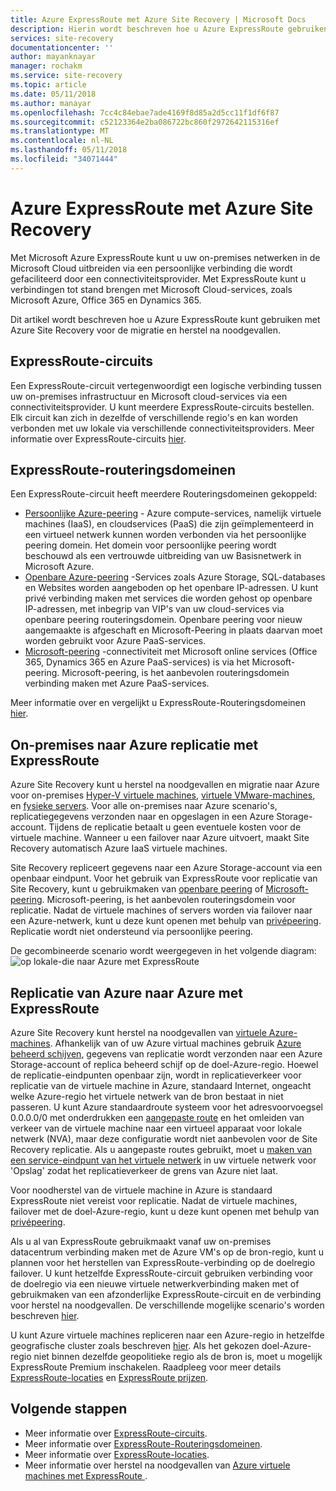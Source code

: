 ```yaml
---
title: Azure ExpressRoute met Azure Site Recovery | Microsoft Docs
description: Hierin wordt beschreven hoe u Azure ExpressRoute gebruiken met Azure Site Recovery voor de migratie en herstel na noodgevallen
services: site-recovery
documentationcenter: ''
author: mayanknayar
manager: rochakm
ms.service: site-recovery
ms.topic: article
ms.date: 05/11/2018
ms.author: manayar
ms.openlocfilehash: 7cc4c84ebae7ade4169f8d85a2d5cc11f1df6f87
ms.sourcegitcommit: c52123364e2ba086722bc860f2972642115316ef
ms.translationtype: MT
ms.contentlocale: nl-NL
ms.lasthandoff: 05/11/2018
ms.locfileid: "34071444"
---
```

# <a name="azure-expressroute-with-azure-site-recovery"></a>Azure ExpressRoute met Azure Site Recovery

Met Microsoft Azure ExpressRoute kunt u uw on-premises netwerken in de Microsoft Cloud uitbreiden via een persoonlijke verbinding die wordt gefaciliteerd door een connectiviteitsprovider. Met ExpressRoute kunt u verbindingen tot stand brengen met Microsoft Cloud-services, zoals Microsoft Azure, Office 365 en Dynamics 365.

Dit artikel wordt beschreven hoe u Azure ExpressRoute kunt gebruiken met Azure Site Recovery voor de migratie en herstel na noodgevallen.

## <a name="expressroute-circuits"></a>ExpressRoute-circuits

Een ExpressRoute-circuit vertegenwoordigt een logische verbinding tussen uw on-premises infrastructuur en Microsoft cloud-services via een connectiviteitsprovider. U kunt meerdere ExpressRoute-circuits bestellen. Elk circuit kan zich in dezelfde of verschillende regio's en kan worden verbonden met uw lokale via verschillende connectiviteitsproviders. Meer informatie over ExpressRoute-circuits [hier](../expressroute/expressroute-circuit-peerings.md).

## <a name="expressroute-routing-domains"></a>ExpressRoute-routeringsdomeinen

Een ExpressRoute-circuit heeft meerdere Routeringsdomeinen gekoppeld:
-   [Persoonlijke Azure-peering](../expressroute/expressroute-circuit-peerings.md#azure-private-peering) - Azure compute-services, namelijk virtuele machines (IaaS), en cloudservices (PaaS) die zijn geïmplementeerd in een virtueel netwerk kunnen worden verbonden via het persoonlijke peering domein. Het domein voor persoonlijke peering wordt beschouwd als een vertrouwde uitbreiding van uw Basisnetwerk in Microsoft Azure.
-   [Openbare Azure-peering](../expressroute/expressroute-circuit-peerings.md#azure-public-peering) -Services zoals Azure Storage, SQL-databases en Websites worden aangeboden op het openbare IP-adressen. U kunt privé verbinding maken met services die worden gehost op openbare IP-adressen, met inbegrip van VIP's van uw cloud-services via openbare peering routeringsdomein. Openbare peering voor nieuw aangemaakte is afgeschaft en Microsoft-Peering in plaats daarvan moet worden gebruikt voor Azure PaaS-services.
-   [Microsoft-peering](../expressroute/expressroute-circuit-peerings.md#microsoft-peering) -connectiviteit met Microsoft online services (Office 365, Dynamics 365 en Azure PaaS-services) is via het Microsoft-peering. Microsoft-peering, is het aanbevolen routeringsdomein verbinding maken met Azure PaaS-services.

Meer informatie over en vergelijkt u ExpressRoute-Routeringsdomeinen [hier](../expressroute/expressroute-circuit-peerings.md#routing-domain-comparison).

## <a name="on-premises-to-azure-replication-with-expressroute"></a>On-premises naar Azure replicatie met ExpressRoute

Azure Site Recovery kunt u herstel na noodgevallen en migratie naar Azure voor on-premises [Hyper-V virtuele machines](hyper-v-azure-architecture.md), [virtuele VMware-machines](vmware-azure-architecture.md), en [fysieke servers](physical-azure-architecture.md). Voor alle on-premises naar Azure scenario's, replicatiegegevens verzonden naar en opgeslagen in een Azure Storage-account. Tijdens de replicatie betaalt u geen eventuele kosten voor de virtuele machine. Wanneer u een failover naar Azure uitvoert, maakt Site Recovery automatisch Azure IaaS virtuele machines.

Site Recovery repliceert gegevens naar een Azure Storage-account via een openbaar eindpunt. Voor het gebruik van ExpressRoute voor replicatie van Site Recovery, kunt u gebruikmaken van [openbare peering](../expressroute/expressroute-circuit-peerings.md#azure-public-peering) of [Microsoft-peering](../expressroute/expressroute-circuit-peerings.md#microsoft-peering). Microsoft-peering, is het aanbevolen routeringsdomein voor replicatie. Nadat de virtuele machines of servers worden via failover naar een Azure-netwerk, kunt u deze kunt openen met behulp van [privépeering](../expressroute/expressroute-circuit-peerings.md#azure-private-peering). Replicatie wordt niet ondersteund via persoonlijke peering.

De gecombineerde scenario wordt weergegeven in het volgende diagram: ![op lokale-die naar Azure met ExpressRoute](./media/concepts-expressroute-with-site-recovery/site-recovery-with-expressroute.png)

## <a name="azure-to-azure-replication-with-expressroute"></a>Replicatie van Azure naar Azure met ExpressRoute

Azure Site Recovery kunt herstel na noodgevallen van [virtuele Azure-machines](azure-to-azure-architecture.md). Afhankelijk van of uw Azure virtual machines gebruik [Azure beheerd schijven](../virtual-machines/windows/managed-disks-overview.md), gegevens van replicatie wordt verzonden naar een Azure Storage-account of replica beheerd schijf op de doel-Azure-regio. Hoewel de replicatie-eindpunten openbaar zijn, wordt in replicatieverkeer voor replicatie van de virtuele machine in Azure, standaard Internet, ongeacht welke Azure-regio het virtuele netwerk van de bron bestaat in niet passeren. U kunt Azure standaardroute systeem voor het adresvoorvoegsel 0.0.0.0/0 met onderdrukken een [aangepaste route](../virtual-network/virtual-networks-udr-overview.md#custom-routes) en het omleiden van verkeer van de virtuele machine naar een virtueel apparaat voor lokale netwerk (NVA), maar deze configuratie wordt niet aanbevolen voor de Site Recovery replicatie. Als u aangepaste routes gebruikt, moet u [maken van een service-eindpunt van het virtuele netwerk](azure-to-azure-about-networking.md#create-network-service-endpoint-for-storage) in uw virtuele netwerk voor 'Opslag' zodat het replicatieverkeer de grens van Azure niet laat.

Voor noodherstel van de virtuele machine in Azure is standaard ExpressRoute niet vereist voor replicatie. Nadat de virtuele machines, failover met de doel-Azure-regio, kunt u deze kunt openen met behulp van [privépeering](../expressroute/expressroute-circuit-peerings.md#azure-private-peering).

Als u al van ExpressRoute gebruikmaakt vanaf uw on-premises datacentrum verbinding maken met de Azure VM's op de bron-regio, kunt u plannen voor het herstellen van ExpressRoute-verbinding op de doelregio failover. U kunt hetzelfde ExpressRoute-circuit gebruiken verbinding voor de doelregio via een nieuwe virtuele netwerkverbinding maken met of gebruikmaken van een afzonderlijke ExpressRoute-circuit en de verbinding voor herstel na noodgevallen. De verschillende mogelijke scenario's worden beschreven [hier](azure-vm-disaster-recovery-with-expressroute.md#failover-models-with-expressroute).

U kunt Azure virtuele machines repliceren naar een Azure-regio in hetzelfde geografische cluster zoals beschreven [hier](../site-recovery/azure-to-azure-support-matrix.md#region-support). Als het gekozen doel-Azure-regio niet binnen dezelfde geopolitieke regio als de bron is, moet u mogelijk ExpressRoute Premium inschakelen. Raadpleeg voor meer details [ExpressRoute-locaties](../expressroute/expressroute-locations.md#azure-regions-to-expressroute-locations-within-a-geopolitical-region) en [ExpressRoute prijzen](https://azure.microsoft.com/pricing/details/expressroute/).

## <a name="next-steps"></a>Volgende stappen
- Meer informatie over [ExpressRoute-circuits](../expressroute/expressroute-circuit-peerings.md).
- Meer informatie over [ExpressRoute-Routeringsdomeinen](../expressroute/expressroute-circuit-peerings.md#expressroute-routing-domains).
- Meer informatie over [ExpressRoute-locaties](../expressroute/expressroute-locations.md).
- Meer informatie over herstel na noodgevallen van [Azure virtuele machines met ExpressRoute ](azure-vm-disaster-recovery-with-expressroute.md).
